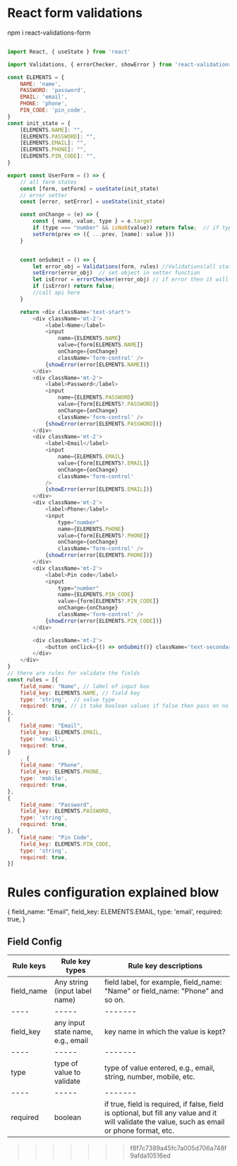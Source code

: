 
# React form validations  

npm i react-validations-form
```javascript

import React, { useState } from 'react'

import Validations, { errorChecker, showError } from 'react-validations-form'

const ELEMENTS = {
    NAME: 'name',
    PASSWORD: 'password',
    EMAIL: 'email',
    PHONE: 'phone',
    PIN_CODE: 'pin_code',
}
const init_state = {
    [ELEMENTS.NAME]: "",
    [ELEMENTS.PASSWORD]: "",
    [ELEMENTS.EMAIL]: "",
    [ELEMENTS.PHONE]: "",
    [ELEMENTS.PIN_CODE]: "",
}

export const UserForm = () => {
    // all form states
    const [form, setForm] = useState(init_state)
    // error setter 
    const [error, setError] = useState(init_state)

    const onChange = (e) => {
        const { name, value, type } = e.target
        if (type === "number" && isNaN(value)) return false;  // if type is number then string is not allowed. please pass type="number" attribute in input field
        setForm(prev => ({ ...prev, [name]: value }))
    }


    const onSubmit = () => {
        let error_obj = Validations(form, rules) //Validations(all states as an object, array of rules) 
        setError(error_obj)  // set object in setter function
        let isError = errorChecker(error_obj) // if error then it will return field name 
        if (isError) return false;
        //call api here 
    }

    return <div className='text-start'>
        <div className='mt-2'>
            <label>Name</label>
            <input
                name={ELEMENTS.NAME}
                value={form[ELEMENTS.NAME]}
                onChange={onChange}
                className='form-control' />
            {showError(error[ELEMENTS.NAME])}
        </div>
        <div className='mt-2'>
            <label>Password</label>
            <input
                name={ELEMENTS.PASSWORD}
                value={form[ELEMENTS?.PASSWORD]}
                onChange={onChange}
                className='form-control' />
            {showError(error[ELEMENTS.PASSWORD])}
        </div>
        <div className='mt-2'>
            <label>Email</label>
            <input
                name={ELEMENTS.EMAIL}
                value={form[ELEMENTS?.EMAIL]}
                onChange={onChange}
                className='form-control'
            />
            {showError(error[ELEMENTS.EMAIL])}
        </div>
        <div className='mt-2'>
            <label>Phone</label>
            <input
                type="number"
                name={ELEMENTS.PHONE}
                value={form[ELEMENTS?.PHONE]}
                onChange={onChange}
                className='form-control' />
            {showError(error[ELEMENTS.PHONE])}
        </div>
        <div className='mt-2'>
            <label>Pin code</label>
            <input
                type="number"
                name={ELEMENTS.PIN_CODE}
                value={form[ELEMENTS?.PIN_CODE]}
                onChange={onChange}
                className='form-control' />
            {showError(error[ELEMENTS.PIN_CODE])}
        </div>

        <div className='mt-2'>
            <button onClick={() => onSubmit()} className='text-secondary'>Submit</button>
        </div>
    </div>
}
// there are rules for validate the fields 
const rules = [{
    field_name: "Name", // label of input box 
    field_key: ELEMENTS.NAME, // field key 
    type: 'string',  // value type
    required: true, // it take boolean values if false then pass on no value (e.g if email optional , phone , pin code like that fields are optional then required then we false so if user fill any wrong value then it checker will check )
},
{
    field_name: "Email",
    field_key: ELEMENTS.EMAIL,
    type: 'email',
    required: true,
}
    , {
    field_name: "Phone",
    field_key: ELEMENTS.PHONE,
    type: 'mobile',
    required: true, 
},
{
    field_name: "Password",
    field_key: ELEMENTS.PASSWORD,
    type: 'string',
    required: true, 
}, {
    field_name: "Pin Code",
    field_key: ELEMENTS.PIN_CODE,
    type: 'string',
    required: true,
}]
```
# Rules configuration explained blow 
{
    field_name: "Email", 
    field_key: ELEMENTS.EMAIL,
    type: 'email',
    required: true,
}

## Field Config

| Rule keys  | Rule key types                    | Rule key descriptions                                                                                                                           |
| ---------- | --------------------------------- | ----------------------------------------------------------------------------------------------------------------------------------------------- |
| field_name | Any string (input label name)     | field label, for example, field_name: "Name" or field_name: "Phone" and so on.                                                                  |
| ----       | -----                             | -------                                                                                                                                         |
| field_key  | any input state name, e.g., email | key name in which the value is kept?                                                                                                            |
| ----       | -----                             | -------                                                                                                                                         |
| type       | type of value to validate         | type of value entered, e.g., email, string, number, mobile, etc.                                                                                |
| ----       | -----                             | -------                                                                                                                                         |
| required   | boolean                           | if true, field is required, if false, field is optional, but fill any value and it will validate the value, such as email or phone format, etc. |
>>>>>>> f8f7c7389a45fc7a005d706a748f9afda10516ed
